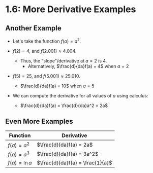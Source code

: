 # 1.6: More Derivative Examples

## Another Example

- Let's take the function $f(a)= a^2$.

- $f(2) = 4$, and $f(2.001) \approx 4.004$.
  - Thus, the "slope"/derivative at $a=2$  is 4.
    - Alternatively, $\frac{d}{da}f(a) = 4$ when $a=2$

- $f(5) = 25$, and $f(5.001) \approx 25.010$.
  - $\frac{d}{da}f(a) = 10$ when $a=5$


- We can compute the derivative for all values of $a$ using calculus:
  - $\frac{d}{da}f(a) = \frac{d}{da}a^2 = 2a$

## Even More Examples
|    Function    |            Derivative            |
|----------------|----------------------------------|
|  $f(a) = a^2$  |   $\frac{d}{da}f(a) = 2a$        |
|  $f(a) = a^3$  |   $\frac{d}{da}f(a) = 3a^2$      |
| $f(a) = \ln{a}$|  $\frac{d}{da}f(a) = \frac{1}{a}$|
